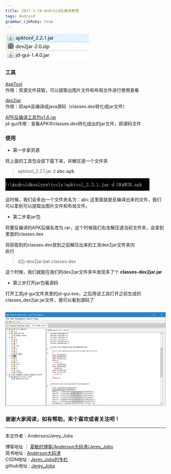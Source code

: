 ```yaml
---
title: 2017-1-19-Android反编译教程
tags: Android
grammar_cjkRuby: true
---
```


![工具列表](/img/post1/decompile_tools.jpg)

### 工具

[ApkTool ](https://ibotpeaches.github.io/Apktool/)<br> 
     作用：资源文件获取，可以提取出图片文件和布局文件进行使用查看

[dex2jar](https://github.com/pxb1988/dex2jar)<br>
	作用：将apk反编译成java源码（classes.dex转化成jar文件）
	
[APK反编译工具包v1.6.rar](https://code.google.com/archive/p/innlab/downloads)<br>
	jd-gui作用：查看APK中classes.dex转化成出的jar文件，即源码文件
### 使用

 - 第一步拿资源

将上面的工具包全部下载下来，并解压道一个文件夹

> apktool_2.2.1.jar d **abc.apk**

![apktool](/img/post1/decompile_apktools.jpg)

这时候，我们会多出一个文件夹名为：abc 这里面就是反编译出来的文件，我们可以拿到可以提取出图片文件和布局文件。

 - 第二步拿jar包

将要反编译的APK后缀名改为.rar，这个时候我们右击解压道当前文件夹，会拿到里面的classes.dex

将获取到的classes.dex放到之前解压出来的工具dex2jar文件夹内<br>
执行
> d2j-dex2jar.bat classes.dex 

这个时候，我们就能在我们的dex2jar文件夹中发现多了个 **classes-dex2jar.jar**

 - 第三步打开jar包看源码

打开工具jd-gui文件夹里的jd-gui.exe，之后用该工具打开之前生成的classes_dex2jar.jar文件，便可以看到源码了

![result](/img/post1/decompile_result.jpg)
 ----------
### 谢谢大家阅读，如有帮助，来个喜欢或者关注吧！

 ----------
 本文作者：Anderson/Jerey_Jobs 

 博客地址   ： [夏敏的博客/Anderson大码渣/Jerey_Jobs][1] <br>
 简书地址   :  [Anderson大码渣][2] <br>
 CSDN地址   :  [Jerey_Jobs的专栏][3] <br>
 github地址 :  [Jerey_Jobs][4]
 


  [1]: http://jerey.cn/
  [2]: http://www.jianshu.com/users/016a5ba708a0/latest_articles
  [3]: http://blog.csdn.net/jerey_jobs
  [4]: https://github.com/Jerey-Jobs
